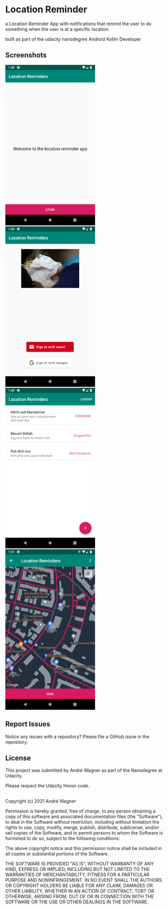 # Location Reminder

a Location Reminder App with notifications that remind the user to do something when the user is at a specific location. 

built as part of the udacity nanodegree Android Kotlin Developer


## Screenshots
![Screenshot0](screenshots/welcome.png) ![Screenshot1](screenshots/login.png)
![Screenshot2](screenshots/List.png) ![Screenshot3](screenshots/map.png)



## Report Issues
Notice any issues with a repository? Please file a GitHub issue in the repository.



## License
This project was submitted by André Wagner as part of the Nanodegree at Udacity.

Please respect the Udacity Honor code.
<br/><br/>

Copyright (c) 2021 André Wagner

Permission is hereby granted, free of charge, to any person obtaining a copy
of this software and associated documentation files (the "Software"), to deal
in the Software without restriction, including without limitation the rights
to use, copy, modify, merge, publish, distribute, sublicense, and/or sell
copies of the Software, and to permit persons to whom the Software is
furnished to do so, subject to the following conditions:

The above copyright notice and this permission notice shall be included in all
copies or substantial portions of the Software.

THE SOFTWARE IS PROVIDED "AS IS", WITHOUT WARRANTY OF ANY KIND, EXPRESS OR
IMPLIED, INCLUDING BUT NOT LIMITED TO THE WARRANTIES OF MERCHANTABILITY,
FITNESS FOR A PARTICULAR PURPOSE AND NONINFRINGEMENT. IN NO EVENT SHALL THE
AUTHORS OR COPYRIGHT HOLDERS BE LIABLE FOR ANY CLAIM, DAMAGES OR OTHER
LIABILITY, WHETHER IN AN ACTION OF CONTRACT, TORT OR OTHERWISE, ARISING FROM,
OUT OF OR IN CONNECTION WITH THE SOFTWARE OR THE USE OR OTHER DEALINGS IN THE
SOFTWARE.

